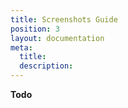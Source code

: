 ```yaml
---
title: Screenshots Guide
position: 3
layout: documentation
meta:
  title:
  description:
---
```


__Todo__
